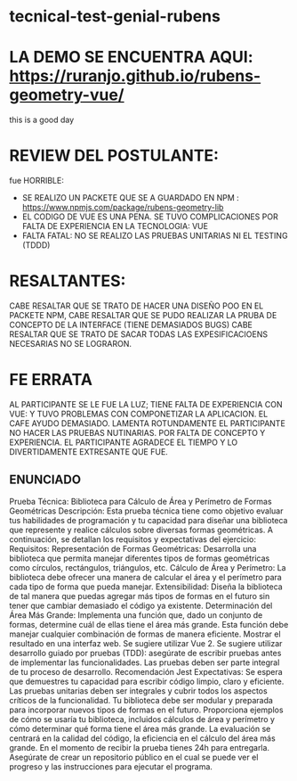 # tecnical-test-genial-rubens

# LA DEMO SE ENCUENTRA AQUI: https://ruranjo.github.io/rubens-geometry-vue/

this is a good day
# REVIEW DEL POSTULANTE:
fue HORRIBLE:
* SE REALIZO UN PACKETE QUE SE A GUARDADO EN NPM : https://www.npmjs.com/package/rubens-geometry-lib
* EL CODIGO DE VUE ES UNA PENA. SE TUVO COMPLICACIONES POR FALTA DE EXPERIENCIA EN LA TECNOLOGIA: VUE 
* FALTA FATAL: NO SE REALIZO LAS PRUEBAS UNITARIAS NI EL TESTING (TDDD)

# RESALTANTES:
CABE RESALTAR QUE SE TRATO DE HACER UNA DISEÑO POO EN EL PACKETE NPM,
CABE RESALTAR QUE SE PUDO REALIZAR LA PRUBA DE CONCEPTO DE LA INTERFACE (TIENE DEMASIADOS BUGS)
CABE RESALTAR QUE SE TRATO DE SACAR TODAS LAS EXPESIFICACIOENS NECESARIAS NO SE LOGRARON.

# FE ERRATA
AL PARTICIPANTE SE LE FUE LA LUZ;
TIENE FALTA DE EXPERIENCIA CON VUE: Y TUVO PROBLEMAS CON COMPONETIZAR LA APLICACION.
EL CAFE AYUDO DEMASIADO.
LAMENTA ROTUNDAMENTE EL PARTICIPANTE NO HACER LAS PRUEBAS NUTINARIAS. POR FALTA DE CONCEPTO Y EXPERIENCIA.
EL PARTICIPANTE AGRADECE EL TIEMPO Y LO DIVERTIDAMENTE EXTRESANTE QUE FUE.

## ENUNCIADO

Prueba Técnica: Biblioteca para Cálculo de Área y Perímetro de Formas Geométricas
Descripción:
Esta prueba técnica tiene como objetivo evaluar tus habilidades de programación y tu capacidad para
diseñar una biblioteca que represente y realice cálculos sobre diversas formas geométricas. A
continuación, se detallan los requisitos y expectativas del ejercicio:
Requisitos:
Representación de Formas Geométricas: Desarrolla una biblioteca que permita manejar diferentes tipos
de formas geométricas como círculos, rectángulos, triángulos, etc.
Cálculo de Área y Perímetro: La biblioteca debe ofrecer una manera de calcular el área y el perímetro
para cada tipo de forma que pueda manejar.
Extensibilidad: Diseña la biblioteca de tal manera que puedas agregar más tipos de formas en el futuro
sin tener que cambiar demasiado el código ya existente.
Determinación del Área Más Grande: Implementa una función que, dado un conjunto de formas,
determine cuál de ellas tiene el área más grande. Esta función debe manejar cualquier combinación de
formas de manera eficiente.
Mostrar el resultado en una interfaz web. Se sugiere utilizar Vue 2.
Se sugiere utilizar desarrollo guiado por pruebas (TDD): asegúrate de escribir pruebas antes de
implementar las funcionalidades. Las pruebas deben ser parte integral de tu proceso de
desarrollo. Recomendación Jest
Expectativas:
Se espera que demuestres tu capacidad para escribir código limpio, claro y eficiente.
Las pruebas unitarias deben ser integrales y cubrir todos los aspectos críticos de la funcionalidad.
Tu biblioteca debe ser modular y preparada para incorporar nuevos tipos de formas en el futuro.
Proporciona ejemplos de cómo se usaría tu biblioteca, incluidos cálculos de área y perímetro y cómo
determinar qué forma tiene el área más grande.
La evaluación se centrará en la calidad del código, la eficiencia en el cálculo del área más grande.
En el momento de recibir la prueba tienes 24h para entregarla.
Asegúrate de crear un repositorio público en el cual se puede ver el progreso y las instrucciones para
ejecutar el programa.
